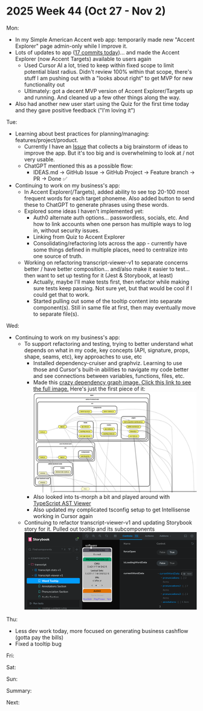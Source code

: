 # 2025 Week 44 (Oct 27 - Nov 2)

Mon:
- In my Simple American Accent web app: temporarily made new "Accent Explorer" page admin-only while I improve it.
- Lots of updates to app ([17 commits today](https://github.com/SimpleAmericanAccent/saa-app-web/commits/main/?since=2025-10-27&until=2025-10-27))... and made the Accent Explorer (now Accent Targets) available to users again
  - Used Cursor AI a lot, tried to keep within fixed scope to limit potential blast radius. Didn't review 100% within that scope, there's stuff I am pushing out with a "looks about right" to get MVP for new functionality out
  - Ultimately: got a decent MVP version of Accent Explorer/Targets up and running. And cleaned up a few other things along the way.
- Also had another new user start using the Quiz for the first time today and they gave positive feedback ("I'm loving it")

Tue:
- Learning about best practices for planning/managing: features/project/product. 
  - Currently I have an [Issue](https://github.com/SimpleAmericanAccent/saa-app-web/issues/117) that collects a big brainstorm of ideas to improve the app. But it's too big and is overwhelming to look at / not very usable. 
  - ChatGPT mentioned this as a possible flow:
    - IDEAS.md → GitHub Issue → GitHub Project → Feature branch → PR → Done ✅
- Continuing to work on my business's app:
  - In Accent Explorer(/Targets), added ability to see top 20-100 most frequent words for each target phoneme. Also added button to send these to ChatGPT to generate phrases using these words.
  - Explored some ideas I haven't implemented yet:
    - Auth0 alternate auth options... passwordless, socials, etc. And how to link accounts when one person has multiple ways to log in, without security issues.
    - Linking from Quiz to Accent Explorer
    - Consolidating/refactoring lots across the app - currently have some things defined in multiple places, need to centralize into one source of truth.
  - Working on refactoring transcript-viewer-v1 to separate concerns better / have better composition... and/also make it easier to test... then want to set up testing for it (Jest & Storybook, at least)
    - Actually, maybe I'll make tests first, then refactor while making sure tests keep passing. Not sure yet, but that would be cool if I could get that to work.
    - Started pulling out some of the tooltip content into separate component(s). Still in same file at first, then may eventually move to separate file(s).
  
Wed:
- Continuing to work on my business's app:
  - To support refactoring and testing, trying to better understand what depends on what in my code, key concepts (API, signature, props, shape, seams, etc), key approaches to use, etc
    - Installed dependency-cruiser and graphviz. Learning to use those and Cursor's built-in abilities to navigate my code better and see connections between variables, functions, files, etc.
    - Made this <a href="images/dependency-graph.svg">crazy dependency graph image. Click this link to see the full image.</a> Here's just the first piece of it:<br /><img src="images/dependency-graph-cropped.png">
    - Also looked into ts-morph a bit and played around with [TypeScript AST Viewer](https://ts-ast-viewer.com/)
    - Also updated my complicated tsconfig setup to get Intellisense working in Cursor again
  - Continuing to refactor transcript-viewer-v1 and updating Storybook story for it. Pulled out tooltip and its subcomponents <br /><img src="images/storybook-transcript-tooltip.png">

Thu:
  - Less dev work today, more focused on generating business cashflow (gotta pay the bills)
  - Fixed a tooltip bug

Fri:

Sat:

Sun:

Summary:

Next:
